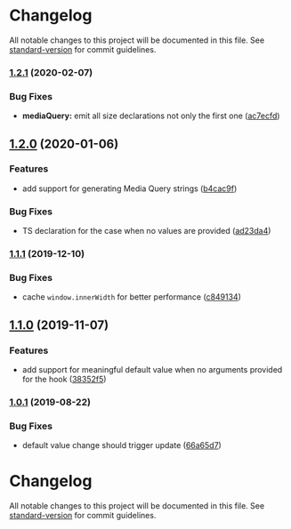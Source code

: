 # Changelog

All notable changes to this project will be documented in this file. See [standard-version](https://github.com/conventional-changelog/standard-version) for commit guidelines.

### [1.2.1](https://github.com/wintercounter/use-breakpoint/compare/v1.3.0...v1.2.1) (2020-02-07)


### Bug Fixes

* **mediaQuery:** emit all size declarations not only the first one ([ac7ecfd](https://github.com/wintercounter/use-breakpoint/commit/ac7ecfdc27336bb3738c0fcc967efb76b798ddd6))

## [1.2.0](https://github.com/wintercounter/use-breakpoint/compare/v1.1.1...v1.2.0) (2020-01-06)


### Features

* add support for generating Media Query strings ([b4cac9f](https://github.com/wintercounter/use-breakpoint/commit/b4cac9fea59f7e83e17683b839229ee9dfbe164e))


### Bug Fixes

* TS declaration for the case when no values are provided ([ad23da4](https://github.com/wintercounter/use-breakpoint/commit/ad23da4d7e8c5acf8672661e0ba50aae497fc260))

### [1.1.1](https://github.com/wintercounter/use-breakpoint/compare/v1.1.0...v1.1.1) (2019-12-10)


### Bug Fixes

* cache `window.innerWidth` for better performance ([c849134](https://github.com/wintercounter/use-breakpoint/commit/c8491348c08d07ac5cd1139788546d4e664a2ce7))

## [1.1.0](https://github.com/wintercounter/use-breakpoint/compare/v1.0.1...v1.1.0) (2019-11-07)


### Features

* add support for meaningful default value when no arguments provided for the hook ([38352f5](https://github.com/wintercounter/use-breakpoint/commit/38352f5))

### [1.0.1](https://github.com/wintercounter/use-breakpoint/compare/v1.0.0...v1.0.1) (2019-08-22)


### Bug Fixes

* default value change should trigger update ([66a65d7](https://github.com/wintercounter/use-breakpoint/commit/66a65d7))

# Changelog

All notable changes to this project will be documented in this file. See [standard-version](https://github.com/conventional-changelog/standard-version) for commit guidelines.
